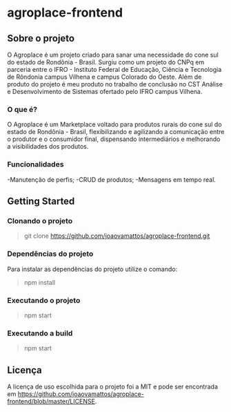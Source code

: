 # agroplace-frontend

## Sobre o projeto

O Agroplace é um projeto criado para sanar uma necessidade do cone sul do estado de Rondônia - Brasil. Surgiu como um projeto do CNPq em parceria entre o IFRO - Instituto Federal de Educação, Ciência e Tecnologia de Rôndonia campus Vilhena e campus Colorado do Oeste. Além de produto do projeto é meu produto no trabalho de conclusão no CST Análise e Desenvolvimento de Sistemas ofertado pelo IFRO campus Vilhena.

### O que é?

O Agroplace é um Marketplace voltado para produtos rurais do cone sul do estado de Rondônia - Brasil, flexibilizando e agilizando a comunicação entre o produtor e o consumidor final, dispensando intermediários e melhorando a visibilidades dos produtos.

### Funcionalidades

-Manutenção de perfis;
-CRUD de produtos;
-Mensagens em tempo real. 

## Getting Started

### Clonando o projeto

> git clone https://github.com/joaovamattos/agroplace-frontend.git

### Dependências do projeto

Para instalar as dependências do projeto utilize o comando:

> npm install

### Executando o projeto

> npm start

### Executando a build
> npm start

## Licença

A licença de uso escolhida para o projeto foi a MIT e pode ser encontrada em https://github.com/joaovamattos/agroplace-frontend/blob/master/LICENSE.
